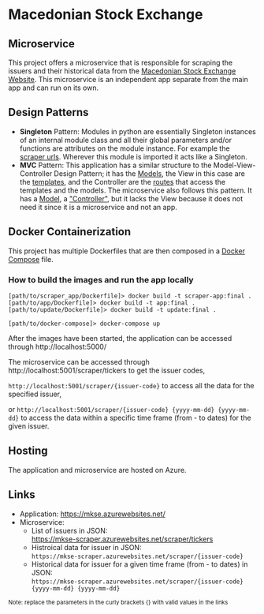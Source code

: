 # Macedonian Stock Exchange
## Microservice

This project offers a microservice that is responsible for scraping the issuers and their historical data from the [Macedonian Stock Exchange Website](https://www.mse.mk/en/stats/symbolhistory/ADIN). This microservice is an independent app separate from the main app and can run on its own. 

## Design Patterns

- **Singleton** Pattern: Modules in python are essentially Singleton instances of an internal module class and all their global parameters and/or functions are attributes on the module instance. For example the [scraper urls](app/models/sqlite/scraper_urls.py). Wherever this module is imported it acts like a Singleton.
- **MVC** Pattern: This application has a similar structure to the Model-View-Controller Design Pattern; it has the [Models](app/models), the View in this case are the [templates](app/templates), and the Controller are the [routes](app/frontend/routes.py) that access the templates and the models. The microservice also follows this pattern. It has a [Model](scraper_app/model), a ["Controller"](scraper_app/api), but it lacks the View because it does not need it since it is a microservice and not an app.


## Docker Containerization
This project has multiple Dockerfiles that are then composed in a [Docker Compose](docker-compose.yml) file.

### How to build the images and run the app locally
```console
[path/to/scraper_app/Dockerfile]> docker build -t scraper-app:final .
[path/to/app/Dockerfile]> docker build -t app:final .
[path/to/update/Dockerfile]> docker build -t update:final .

[path/to/docker-compose]> docker-compose up
```
After the images have been started, the application can be accessed through http://localhost:5000/

The microservice can be accessed through http://localhost:5001/scraper/tickers to get the issuer codes,

`http://localhost:5001/scraper/{issuer-code}` to access all the data for the specified issuer, 

or `http://localhost:5001/scraper/{issuer-code} {yyyy-mm-dd} {yyyy-mm-dd}` to access the data within a specific time frame (from - to dates) for the given issuer.

## Hosting
The application and microservice are hosted on Azure.

## Links
- Application: https://mkse.azurewebsites.net/
- Microservice:
  - List of issuers in JSON:<br />
      https://mkse-scraper.azurewebsites.net/scraper/tickers
  - Histroical data for issuer in JSON: <br />
      `https://mkse-scraper.azurewebsites.net/scraper/{issuer-code}`
  - Historical data for issuer for a given time frame (from - to dates) in JSON: <br />
      `https://mkse-scraper.azurewebsites.net/scraper/{issuer-code} {yyyy-mm-dd} {yyyy-mm-dd}`

<sub>Note: replace the parameters in the curly brackets {} with valid values in the links<sub>
